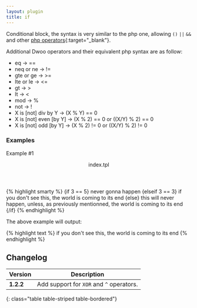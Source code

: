```yaml
---
layout: plugin
title: if
---
```


Conditional block, the syntax is very similar to the php one, allowing `()` `||` `&&` and other [php operators](http://php.net/operators){:target="_blank"}.

Additional Dwoo operators and their equivalent php syntax are as follow:

* eq → ==
* neq or ne → !=
* gte or ge → >=
* lte or le → <=
* gt → >
* lt → <
* mod → %
* not → !
* X is [not] div by Y → (X % Y) == 0
* X is [not] even [by Y] → (X % 2) == 0 or ((X/Y) % 2) == 0
* X is [not] odd [by Y] → (X % 2) != 0 or ((X/Y) % 2) != 0

### Examples
Example #1
<div class="code-box">
<header>index.tpl</header>
{% highlight smarty %}
{if 3 == 5}
  never gonna happen
{elseif 3 == 3}
  if you don't see this, the world is coming to its end
{else}
  this will never happen, unless, as previously mentionned, the world is coming to its end
{/if}
{% endhighlight %}
</div>

The above example will output:
<div class="code-box">
{% highlight text %}
if you don't see this, the world is coming to its end
{% endhighlight %}
</div>

## Changelog

| Version | Description |
| ------- | ----------- |
| **1.2.2** | Add support for `XOR` and `^` operators. |
{: class="table table-striped table-bordered"}